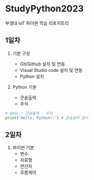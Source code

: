 # StudyPython2023
부경대 IoT 파이썬 학습 리포지토리


## 1일차
1.  기본 구성
    - Git/Github 설치 및 연동
    - Visual Studio code 설치 및 연동
    - Python 설치

2. Python 기본
    - 콘솔출력
    - 주석

```python
# desc : 콘솔출력 - 주석
print('Hello, Python!!') # 콘솔출력 함수
```

## 2일차
1. 파이썬 기본
    - 변수
    - 자료형
    - 연산자
    - 흐름제어

    